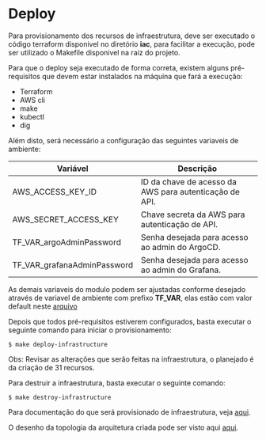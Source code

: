 # Deploy

Para provisionamento dos recursos de infraestrutura, deve ser executado o código terraform disponivel no diretório **iac**, para facilitar a execução, pode ser utilizado o Makefile disponivel na raiz do projeto.

Para que o deploy seja executado de forma correta, existem alguns pré-requisitos que devem estar instalados na máquina que fará a execução:
  - Terraform
  - AWS cli
  - make
  - kubectl
  - dig

Além disto, será necessário a configuração das seguintes variaveis de ambiente:

| Variável                    | Descrição                                     |
|-----------------------------|-----------------------------------------------|
| AWS_ACCESS_KEY_ID           | ID da chave de acesso da AWS para autenticação de API.|
| AWS_SECRET_ACCESS_KEY       | Chave secreta da AWS para autenticação de API.|
| TF_VAR_argoAdminPassword    | Senha desejada para acesso ao admin do ArgoCD.|
| TF_VAR_grafanaAdminPassword | Senha desejada para acesso ao admin do Grafana.|

As demais variaveis do modulo podem ser ajustadas conforme desejado através de variavel de ambiente com prefixo **TF_VAR**, elas estão com valor default neste [arquivo](https://github.com/Fsavila/desafio/blob/main/iac/variables.tf)

Depois que todos pré-requisitos estiverem configurados, basta executar o seguinte comando para iniciar o provisionamento:

```
$ make deploy-infrastructure
```

Obs: Revisar as alterações que serão feitas na infraestrutura, o planejado é da criação de 31 recursos.


Para destruir a infraestrutura, basta executar o seguinte comando:

```
$ make destroy-infrastructure
```

Para documentação do que será provisionado de infraestrutura, veja [aqui](https://github.com/Fsavila/desafio/blob/main/iac/README.md).

O desenho da topologia da arquitetura criada pode ser visto aqui [aqui](https://github.com/Fsavila/desafio/blob/main/ARQUITETURA.md).
